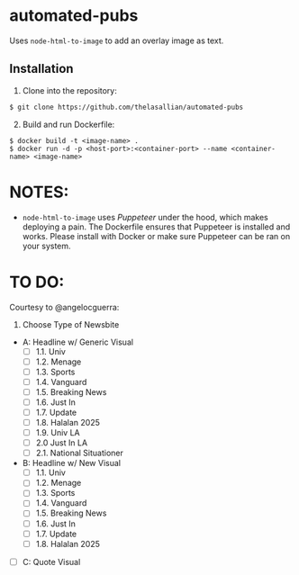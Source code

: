# automated-pubs
Uses `node-html-to-image` to add an overlay image as text.

## Installation
1. Clone into the repository:
```bash
$ git clone https://github.com/thelasallian/automated-pubs

```

2. Build and run Dockerfile:
```
$ docker build -t <image-name> .
$ docker run -d -p <host-port>:<container-port> --name <container-name> <image-name>
```

# NOTES:
- `node-html-to-image` uses *Puppeteer* under the hood, which makes deploying a pain. The Dockerfile ensures that Puppeteer is installed and works. Please install with Docker or make sure Puppeteer can be ran on your system.

# TO DO:
Courtesy to @angelocguerra:
1. Choose Type of Newsbite
- A: Headline w/ Generic Visual
     - [ ] 1.1. Univ
     - [ ] 1.2. Menage
     - [ ] 1.3. Sports
     - [ ] 1.4. Vanguard
     - [ ] 1.5. Breaking News
     - [ ] 1.6. Just In
     - [ ] 1.7. Update
     - [ ] 1.8. Halalan 2025
     - [ ] 1.9. Univ LA
     - [ ] 2.0 Just In LA
     - [ ] 2.1. National Situationer

- B: Headline w/ New Visual
     - [ ] 1.1. Univ
     - [ ] 1.2. Menage
     - [ ] 1.3. Sports
     - [ ] 1.4. Vanguard
     - [ ] 1.5. Breaking News
     - [ ] 1.6. Just In
     - [ ] 1.7. Update
     - [ ] 1.8. Halalan 2025

- [ ] C: Quote Visual

